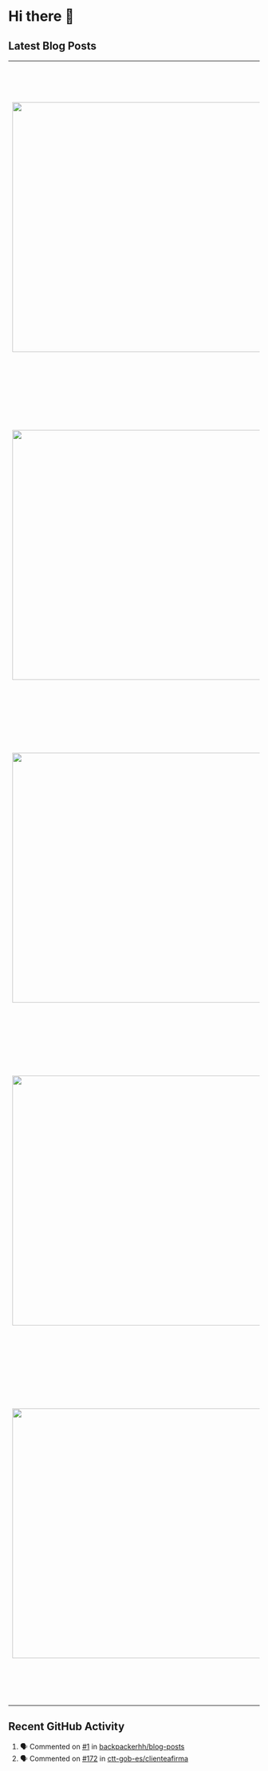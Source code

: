 # Hi there 👋

## Latest Blog Posts

<!-- HASHNODE_POSTS:START -->
<table>
	<tr>
			<td><a href="https://blog.davidmp.es/the-one-about-layoffs-in-an-american-fintech"><img src="https://cdn.hashnode.com/res/hashnode/image/upload/v1742316733298/fe6db248-50e6-4f1a-b15f-3215702b6fa7.png" width="500" height="auto" /></a></td>
			<td>
				<sup>Sun, 30 Mar 2025 14:29:24 GMT</sup><br />
				<a href="https://blog.davidmp.es/the-one-about-layoffs-in-an-american-fintech"><b>The one about layoffs in an American fintech</b></a>
				<p>Shortly after I published a post about my experience working for an American fintech, the company send a message to the whole company via Slack. For obvious reasons, I will not share that message, but I would like to share some highlights:  The reven...</p>
			</td>
		</tr>
<tr>
			<td><a href="https://blog.davidmp.es/the-one-about-my-experience-working-for-an-american-fintech-6-months"><img src="https://cdn.hashnode.com/res/hashnode/image/upload/v1739389878945/8ac5c897-37fc-40ba-8aba-b9cfadc40e09.png" width="500" height="auto" /></a></td>
			<td>
				<sup>Wed, 26 Feb 2025 17:00:47 GMT</sup><br />
				<a href="https://blog.davidmp.es/the-one-about-my-experience-working-for-an-american-fintech-6-months"><b>The one about my experience working for an American fintech</b></a>
				<p>In a previous post, I talked about how things work in the American fintech I am currently working for as a contractor. I initially planned to write this post after my first three months, but I postponed it when we learned that all teams in the Transa...</p>
			</td>
		</tr>
<tr>
			<td><a href="https://blog.davidmp.es/the-one-about-learning-ruby"><img src="https://cdn.hashnode.com/res/hashnode/image/upload/v1737487504845/5aa24c3c-3b31-4dab-9b10-db7981d4b53c.png" width="500" height="auto" /></a></td>
			<td>
				<sup>Sat, 25 Jan 2025 12:08:35 GMT</sup><br />
				<a href="https://blog.davidmp.es/the-one-about-learning-ruby"><b>The one about learning Ruby</b></a>
				<p>I started working with Ruby in early 2010, on projects developed with Ruby on Rails. My mentor was influential enough to convince our bosses that this programming language and this framework were the best choice for future projects. We usually worked...</p>
			</td>
		</tr>
<tr>
			<td><a href="https://blog.davidmp.es/the-one-about-using-factories-with-entities-in-sinatra"><img src="https://cdn.hashnode.com/res/hashnode/image/upload/v1734812714751/a2e4b95b-09b5-4e3e-b915-9a523cc9b668.png" width="500" height="auto" /></a></td>
			<td>
				<sup>Mon, 23 Dec 2024 09:53:04 GMT</sup><br />
				<a href="https://blog.davidmp.es/the-one-about-using-factories-with-entities-in-sinatra"><b>The one about using factories with entities in Sinatra</b></a>
				<p>I mentioned in a previous post that in the project I am currently working on we do not use Rails in most of the applications. There are some exceptions in certain legacy applications that represent the core of the project, from which we have been pro...</p>
			</td>
		</tr>
<tr>
			<td><a href="https://blog.davidmp.es/the-one-about-how-things-work-in-an-american-fintech"><img src="https://cdn.hashnode.com/res/hashnode/image/upload/v1739389093975/346f6441-52ea-41d0-9be0-5ae4c24563cd.png" width="500" height="auto" /></a></td>
			<td>
				<sup>Fri, 29 Nov 2024 17:23:54 GMT</sup><br />
				<a href="https://blog.davidmp.es/the-one-about-how-things-work-in-an-american-fintech"><b>The one about how things work in an American fintech</b></a>
				<p>This is my first time working for any American company. In many ways things work differently here than with other companies I have previously worked for, so I will tell you here about the ins and outs of this American fintech I am working for as a co...</p>
			</td>
		</tr>
</table>
<!-- HASHNODE_POSTS:END -->

## Recent GitHub Activity

<!--START_SECTION:activity-->
1. 🗣 Commented on [#1](https://github.com/backpackerhh/blog-posts/issues/1) in [backpackerhh/blog-posts](https://github.com/backpackerhh/blog-posts)
2. 🗣 Commented on [#172](https://github.com/ctt-gob-es/clienteafirma/issues/172) in [ctt-gob-es/clienteafirma](https://github.com/ctt-gob-es/clienteafirma)
<!--END_SECTION:activity-->

<!--
**backpackerhh/backpackerhh** is a ✨ _special_ ✨ repository because its `README.md` (this file) appears on your GitHub profile.

Here are some ideas to get you started:

- 🔭 I’m currently working on ...
- 🌱 I’m currently learning ...
- 👯 I’m looking to collaborate on ...
- 🤔 I’m looking for help with ...
- 💬 Ask me about ...
- 📫 How to reach me: ...
- 😄 Pronouns: ...
- ⚡ Fun fact: ...
-->
